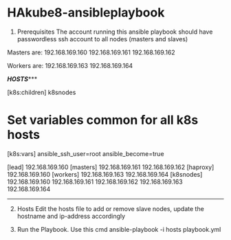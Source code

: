 # HAkube8-ansibleplaybook
1) Prerequisites
The account running this ansible playbook should have passwordless ssh account to all nodes (masters and slaves)

Masters are:
192.168.169.160
192.168.169.161
192.168.169.162

Workers are:
192.168.169.163
192.168.169.164


*****HOSTS********

[k8s:children]
k8snodes

# Set variables common for all k8s hosts
[k8s:vars]
ansible_ssh_user=root
ansible_become=true

[lead]
192.168.169.160
[masters]
192.168.169.161
192.168.169.162
[haproxy]
192.168.169.160
[workers]
192.168.169.163
192.168.169.164
[k8snodes]
192.168.169.160
192.168.169.161
192.168.169.162
192.168.169.163
192.168.169.164

********************

2) Hosts
Edit the hosts file to add or remove slave nodes, update the hostname and ip-address accordingly

3) Run the Playbook. Use this cmd
ansible-playbook -i hosts playbook.yml
